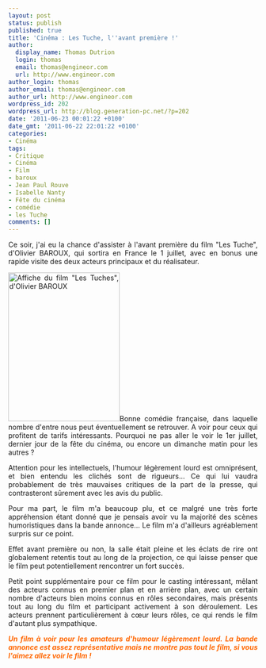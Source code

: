 ```yaml
---
layout: post
status: publish
published: true
title: 'Cinéma : Les Tuche, l''avant première !'
author:
  display_name: Thomas Dutrion
  login: thomas
  email: thomas@engineor.com
  url: http://www.engineor.com
author_login: thomas
author_email: thomas@engineor.com
author_url: http://www.engineor.com
wordpress_id: 202
wordpress_url: http://blog.generation-pc.net/?p=202
date: '2011-06-23 00:01:22 +0100'
date_gmt: '2011-06-22 22:01:22 +0100'
categories:
- Cinéma
tags:
- Critique
- Cinéma
- Film
- baroux
- Jean Paul Rouve
- Isabelle Nanty
- Fête du cinéma
- comédie
- les Tuche
comments: []
---
```

<p style="text-align: justify;">Ce soir, j'ai eu la chance d'assister à l'avant première du film "Les Tuche", d'Olivier BAROUX, qui sortira en France le 1 juillet, avec en bonus une rapide visite des deux acteurs principaux et du réalisateur.</p>
<p style="text-align: justify;"><a href="http://blog.generation-pc.net/wp-content/uploads/2011/06/cinema-les_tuches.jpg"><img class="aligncenter size-medium wp-image-203" title="cinéma : les Tuches" src="http://blog.generation-pc.net/wp-content/uploads/2011/06/cinema-les_tuches-225x300.jpg" alt="Affiche du film &quot;Les Tuches&quot;, d'Olivier BAROUX" width="225" height="300" /></a>Bonne comédie française, dans laquelle nombre d'entre nous peut éventuellement se retrouver. A voir pour ceux qui profitent de tarifs intéressants. Pourquoi ne pas aller le voir le 1er juillet, dernier jour de la fête du cinéma, ou encore un dimanche matin pour les autres ?</p>
<p style="text-align: justify;">Attention pour les intellectuels, l'humour légèrement lourd est omniprésent, et bien entendu les clichés sont de rigueurs... Ce qui lui vaudra probablement de très mauvaises critiques de la part de la presse, qui contrasteront sûrement avec les avis du public.</p>
<p style="text-align: justify;">Pour ma part, le film m'a beaucoup plu, et ce malgré une très forte appréhension étant donné que je pensais avoir vu la majorité des scènes humoristiques dans la bande annonce... Le film m'a d'ailleurs agréablement surpris sur ce point.</p>
<p style="text-align: justify;">Effet avant première ou non, la salle était pleine et les éclats de rire ont globalement retentis tout au long de la projection, ce qui laisse penser que le film peut potentiellement rencontrer un fort succès.</p>
<p style="text-align: justify;">Petit point supplémentaire pour ce film pour le casting intéressant, mêlant des acteurs connus en premier plan et en arrière plan, avec un certain nombre d'acteurs bien moins connus en rôles secondaires, mais présents tout au long du film et participant activement à son déroulement. Les acteurs prennent particulièrement à cœur leurs rôles, ce qui rends le film d'autant plus sympathique.</p>
<p style="text-align: justify;"><em><strong><span style="color: #ff6600;">Un film à voir pour les amateurs d'humour légèrement lourd. La bande annonce est assez représentative mais ne montre pas tout le film, si vous l'aimez allez voir le film !</span></strong></em></p>
